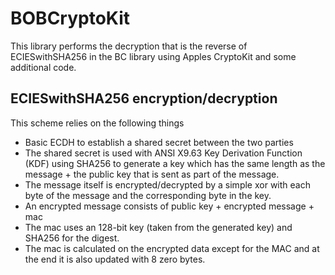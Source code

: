 # BOBCryptoKit

This library performs the decryption that is the reverse of ECIESwithSHA256 in the BC library using Apples CryptoKit and some additional code.

## ECIESwithSHA256 encryption/decryption 

This scheme relies on the following things
* Basic ECDH to establish a shared secret between the two parties
* The shared secret is used with ANSI X9.63 Key Derivation Function (KDF) using SHA256 to generate a key
  which has the same length as the message + the public key that is sent as
  part of the message.
* The message itself is encrypted/decrypted by a simple xor with each byte of the message and the corresponding byte in the key.
* An encrypted message consists of public key + encrypted message + mac
* The mac uses an 128-bit key (taken from the generated key) and SHA256 for the digest.
* The mac is calculated on the encrypted data except for the MAC and at the end it is also updated with 8 zero bytes.
 
